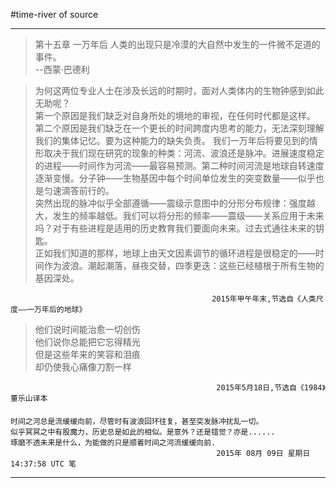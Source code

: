 #time-river of source
****

>第十五章 一万年后
>人类的出现只是冷漠的大自然中发生的一件微不足道的事件。  
>                                                       --西蒙·巴德利  

>为何这两位专业人士在涉及长远的时期时，面对人类体内的生物钟感到如此无助呢？  
>第一个原因是我们缺乏对自身所处的境地的审视，在任何时代都是这样。  
>第二个原因是我们缺乏在一个更长的时间跨度内思考的能力，无法深刻理解我们的集体记忆。要为这种能力的缺失负责。
>我们一万年后将要见到的情形取决于我们现在研究的现象的种类：河流、波浪还是脉冲。进展速度稳定的进程——时间作为河流——最容易预测。第二种时间河流是地球自转速度逐渐变慢。分子钟——生物基因中每个时间单位发生的突变数量——似乎也是匀速滴答前行的。  
>突然出现的脉冲似乎全部遵循——震级示意图中的分形分布规律：强度越大，发生的频率越低。我们可以将分形的频率——震级——关系应用于未来吗？对于有些进程是适用的历史教育我们要面向未来。过去式通往未来的钥匙。  
>正如我们知道的那样，地球上由天文因素调节的循环进程是很稳定的——时间作为波浪。潮起潮落，昼夜交替，四季更迭：这些已经植根于所有生物的基因深处。   

                                                 2015年甲午年末,节选自《人类尺度——一万年后的地球》

>他们说时间能治愈一切创伤   
>他们说你总能把它忘得精光  
>但是这些年来的笑容和泪痕  
>却仍使我心痛像刀割一样  

                                                  2015年5月18日,节选自《1984》董乐山译本

####
    时间之河总是流缓缓向前，尽管时有波浪回环往复，甚至突发脉冲扰乱一切。  
    似乎冥冥之中有股魔力，历史总是如此的相似。是意外？还是错觉？亦是......  
    琢磨不透未来是什么，为能做的只是顺着时间之河流缓缓向前.
                                                  2015年 08月 09日 星期日 14:37:58 UTC 笔
****
